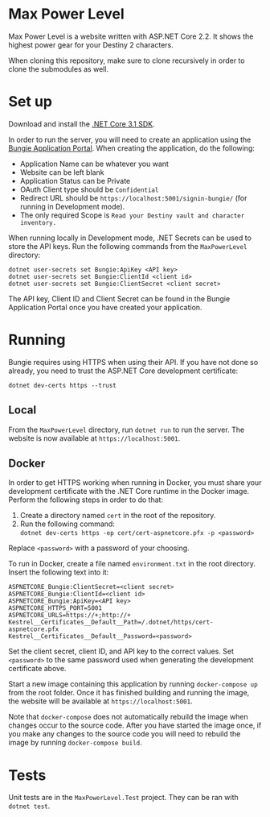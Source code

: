 # Max Power Level

Max Power Level is a website written with ASP.NET Core 2.2. It shows the highest power gear for your Destiny 2 characters.

When cloning this repository, make sure to clone recursively in order to clone the submodules as well.

# Set up

Download and install the [.NET Core 3.1 SDK](https://dotnet.microsoft.com/download).

In order to run the server, you will need to create an application using the [Bungie Application Portal](https://www.bungie.net/en/Application). When creating the application, do the following:

* Application Name can be whatever you want
* Website can be left blank
* Application Status can be Private
* OAuth Client type should be `Confidential`
* Redirect URL should be `https://localhost:5001/signin-bungie/` (for running in Development mode).
* The only required Scope is `Read your Destiny vault and character inventory.`

When running locally in Development mode, .NET Secrets can be used to store the API keys. Run the following commands from the `MaxPowerLevel` directory:

    dotnet user-secrets set Bungie:ApiKey <API key>
    dotnet user-secrets set Bungie:ClientId <client id>
    dotnet user-secrets set Bungie:ClientSecret <client secret>

The API key, Client ID and Client Secret can be found in the Bungie Application Portal once you have created your application.

# Running

Bungie requires using HTTPS when using their API. If you have not done so already, you need to trust the ASP.NET Core development certificate:

    dotnet dev-certs https --trust

## Local

From the `MaxPowerLevel` directory, run `dotnet run` to run the server. The website is now available at `https://localhost:5001`.

## Docker

In order to get HTTPS working when running in Docker, you must share your development certificate with the .NET Core runtime in the Docker image. Perform the following steps in order to do that:

1. Create a directory named `cert` in the root of the repository.
2. Run the following command:  
`dotnet dev-certs https -ep cert/cert-aspnetcore.pfx -p <password>`

Replace `<password>` with a password of your choosing.

To run in Docker, create a file named `environment.txt` in the root directory. Insert the following text into it:

    ASPNETCORE_Bungie:ClientSecret=<client secret>
    ASPNETCORE_Bungie:ClientId=<client id>
    ASPNETCORE_Bungie:ApiKey=<API key>
    ASPNETCORE_HTTPS_PORT=5001
    ASPNETCORE_URLS=https://+;http://+
    Kestrel__Certificates__Default__Path=/.dotnet/https/cert-aspnetcore.pfx
    Kestrel__Certificates__Default__Password=<password>

Set the client secret, client ID, and API key to the correct values. Set `<password>` to the same password used when generating the development certificate above.

Start a new image containing this application by running `docker-compose up` from the root folder. Once it has finished building and running the image, the website will be available at `https://localhost:5001`.

Note that `docker-compose` does not automatically rebuild the image when changes occur to the source code. After you have started the image once, if you make any changes to the source code you will need to rebuild the image by running `docker-compose build`.

# Tests

Unit tests are in the `MaxPowerLevel.Test` project. They can be ran with `dotnet test`.

